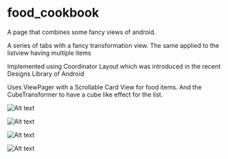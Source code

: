 # food_cookbook
A page that combines some fancy views of android.

A series of tabs with a fancy transformation view. The same applied to the listview having multiple items

Implemented using Coordinator Layout which was introduced in the recent Designs Library of Android

Uses ViewPager with a Scrollable Card View for food items. And the CubeTransformer to have a cube like effect for the list.

![Alt text](/app/src/main/res/drawable/image7.png?raw=true "Optional Title")


![Alt text](/app/src/main/res/drawable/image8.png?raw=true "Optional Title")


![Alt text](/app/src/main/res/drawable/image1.png?raw=true "Optional Title")


![Alt text](/app/src/main/res/drawable/image5.png?raw=true "Optional Title")
